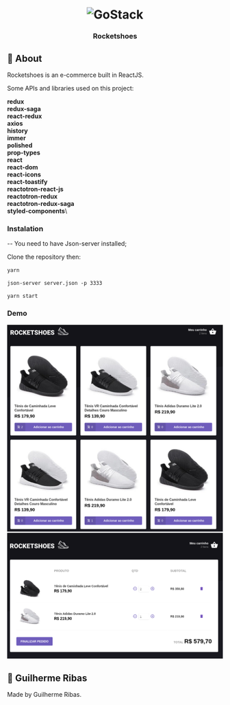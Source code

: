 <h1 align="center">
  <img alt="GoStack" src="https://rocketseat-cdn.s3-sa-east-1.amazonaws.com/bootcamp-header.png" width="200px" />
</h1>

<h3 align="center">
  Rocketshoes
</h3>

## :rocket: About

Rocketshoes is an e-commerce built in ReactJS.

Some APIs and libraries used on this project:

**redux**\
**redux-saga**\
**react-redux**\
**axios**\
**history**\
**immer**\
**polished**\
**prop-types**\
**react**\
**react-dom**\
**react-icons**\
**react-toastify**\
**reactotron-react-js**\
**reactotron-redux**\
**reactotron-redux-saga**\
**styled-components**\

### Instalation ###
-- You need to have Json-server installed;

Clone the repository then:
```
yarn
```
```
json-server server.json -p 3333
```
```
yarn start
```

### Demo ###
![App](demo/page1.png)
![App](demo/page2.png)

## :memo: Guilherme Ribas
Made by Guilherme Ribas.
